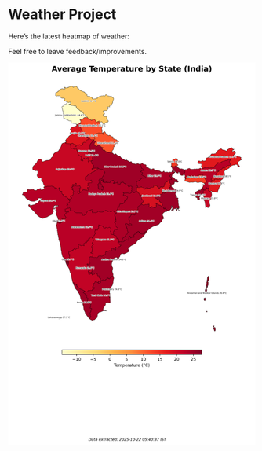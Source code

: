 # Weather Project

Here’s the latest heatmap of weather:

Feel free to leave feedback/improvements.

![India Heatmap](docs/assets/india_heatmap.png?v=F820FF)
